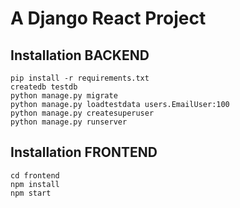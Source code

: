 # A Django React Project

 
## Installation BACKEND
```
pip install -r requirements.txt
createdb testdb
python manage.py migrate
python manage.py loadtestdata users.EmailUser:100
python manage.py createsuperuser
python manage.py runserver
```

## Installation FRONTEND

```
cd frontend
npm install
npm start
```
